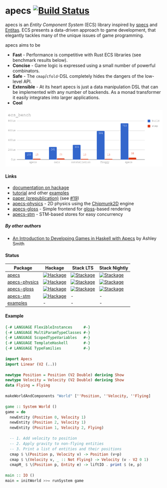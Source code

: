 # apecs [![Build Status](https://travis-ci.org/jonascarpay/apecs.svg?branch=master)](https://travis-ci.org/jonascarpay/apecs)
apecs is an _Entity Component System_ (ECS) library inspired by [specs](https://github.com/slide-rs/specs) and [Entitas](https://github.com/sschmid/Entitas-CSharp).
ECS presents a data-driven approach to game development, that elegantly tackles many of the unique issues of game programming.

apecs aims to be
* **Fast** - Performance is competitive with Rust ECS libraries (see benchmark results below).
* **Concise** - Game logic is expressed using a small number of powerful combinators.
* **Safe** - The `cmap`/`cfold`-DSL completely hides the dangers of the low-level API.
* **Extensible** - At its heart apecs is just a data manipulation DSL that can be implemented with any number of backends. As a monad transformer it easily integrates into larger applications.
* **Cool**

![Benchmarks](apecs/bench/chart.png)

#### Links
- [documentation on hackage](https://hackage.haskell.org/package/apecs/docs/Apecs.html)
- [tutorial](examples/Shmup.md) and other [examples](examples/)
- [paper (prepublication)](apecs/prepub.pdf) (see [#19](https://github.com/jonascarpay/apecs/issues/19))
- [apecs-physics](apecs-physics/) - 2D physics using the [Chipmunk2D](https://github.com/slembcke/Chipmunk2D) engine
- [apecs-gloss](apecs-gloss/) - Simple frontend for [gloss](http://hackage.haskell.org/package/gloss)-based rendering
- [apecs-stm](apecs-stm/) - STM-based stores for easy concurrency

##### By other authors
- [An Introduction to Developing Games in Haskell with Apecs](https://blog.aas.sh/posts/2018-09-10-Making-A-Game-With-Haskell-And-Apecs/) by Ashley Smith

#### Status
| Package | Hackage | Stack LTS | Stack Nightly |
|---|---|---|---|
| [apecs](apecs/) | [![Hackage](https://img.shields.io/hackage/v/apecs.svg)](https://hackage.haskell.org/package/apecs) | [![Stackage](https://www.stackage.org/package/apecs/badge/lts?label=lts)](https://www.stackage.org/package/apecs) | [![Stackage](https://www.stackage.org/package/apecs/badge/nightly?label=nightly)](https://www.stackage.org/package/apecs)
| [apecs-physics](apecs-physics/) |  [![Hackage](https://img.shields.io/hackage/v/apecs-physics.svg)](https://hackage.haskell.org/package/apecs-physics) | [![Stackage](https://www.stackage.org/package/apecs-physics/badge/lts?label=lts)](https://www.stackage.org/package/apecs-physics) | [![Stackage](https://www.stackage.org/package/apecs-physics/badge/nightly?label=nightly)](https://www.stackage.org/package/apecs-physics) |
| [apecs-gloss](apecs-gloss/) | [![Hackage](https://img.shields.io/hackage/v/apecs-gloss.svg)](https://hackage.haskell.org/package/apecs-gloss) | [![Stackage](https://www.stackage.org/package/apecs-gloss/badge/lts?label=lts)](https://www.stackage.org/package/apecs-gloss) | [![Stackage](https://www.stackage.org/package/apecs-gloss/badge/nightly?label=nightly)](https://www.stackage.org/package/apecs-gloss) |
| [apecs-stm](apecs-stm/) | [![Hackage](https://img.shields.io/hackage/v/apecs-stm.svg)](https://hackage.haskell.org/package/apecs-stm) | - | - |
| [examples](examples/) | - | - | - |

#### Example
```haskell
{-# LANGUAGE FlexibleInstances     #-}
{-# LANGUAGE MultiParamTypeClasses #-}
{-# LANGUAGE ScopedTypeVariables   #-}
{-# LANGUAGE TemplateHaskell       #-}
{-# LANGUAGE TypeFamilies          #-}

import Apecs
import Linear (V2 (..))

newtype Position = Position (V2 Double) deriving Show
newtype Velocity = Velocity (V2 Double) deriving Show
data Flying = Flying

makeWorldAndComponents "World" [''Position, ''Velocity, ''Flying]

game :: System World ()
game = do
  newEntity (Position 0, Velocity 1)
  newEntity (Position 2, Velocity 1)
  newEntity (Position 1, Velocity 2, Flying)

  -- 1. Add velocity to position
  -- 2. Apply gravity to non-flying entities
  -- 3. Print a list of entities and their positions
  cmap $ \(Position p, Velocity v) -> Position (v+p)
  cmap $ \(Velocity v, _ :: Not Flying) -> Velocity (v - V2 0 1)
  cmapM_ $ \(Position p, Entity e) -> liftIO . print $ (e, p)

main :: IO ()
main = initWorld >>= runSystem game
```
